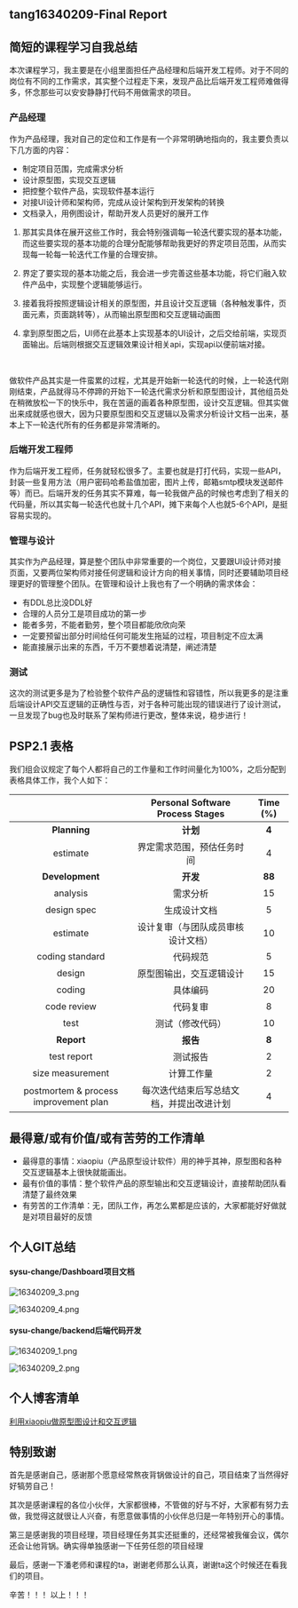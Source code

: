 ## tang16340209-Final Report

## 简短的课程学习自我总结

本次课程学习，我主要是在小组里面担任产品经理和后端开发工程师。对于不同的岗位有不同的工作需求，其实整个过程走下来，发现产品比后端开发工程师难做得多，怀念那些可以安安静静打代码不用做需求的项目。

### 产品经理

作为产品经理，我对自己的定位和工作是有一个非常明确地指向的，我主要负责以下几方面的内容：

- 制定项目范围，完成需求分析
- 设计原型图，实现交互逻辑
- 把控整个软件产品，实现软件基本运行
- 对接UI设计师和架构师，完成从设计架构到开发架构的转换
- 文档录入，用例图设计，帮助开发人员更好的展开工作

1. 那其实具体在展开这些工作时，我会特别强调每一轮迭代要实现的基本功能，而这些要实现的基本功能的合理分配能够帮助我更好的界定项目范围，从而实现每一轮每一轮迭代工作量的合理安排。

2. 界定了要实现的基本功能之后，我会进一步完善这些基本功能，将它们融入软件产品中，实现整个逻辑能够运行。

3. 接着我将按照逻辑设计相关的原型图，并且设计交互逻辑（各种触发事件，页面元素，页面跳转等），从而输出原型图和交互逻辑动画图

4. 拿到原型图之后，UI师在此基本上实现基本的UI设计，之后交给前端，实现页面输出。后端则根据交互逻辑效果设计相关api，实现api以便前端对接。

   ​

做软件产品其实是一件蛮累的过程，尤其是开始新一轮迭代的时候，上一轮迭代刚刚结束，产品就得马不停蹄的开始下一轮迭代需求分析和原型图设计，其他组员处在稍微放松一下的快乐中，我在苦逼的画着各种原型图，设计交互逻辑。但其实做出来成就感也很大，因为只要原型图和交互逻辑以及需求分析设计文档一出来，基本上下一轮迭代所有的任务都是非常清晰的。



### 后端开发工程师

作为后端开发工程师，任务就轻松很多了。主要也就是打打代码，实现一些API，封装一些复用方法（用户密码哈希盐值加密，图片上传，邮箱smtp模块发送邮件等）而已。后端开发的任务其实不算难，每一轮我做产品的时候也考虑到了相关的代码量，所以其实每一轮迭代也就十几个API，摊下来每个人也就5-6个API，是挺容易实现的。



### 管理与设计

其实作为产品经理，算是整个团队中非常重要的一个岗位，又要跟UI设计师对接页面，又要两位架构师对接任何逻辑和设计方向的相关事情，同时还要辅助项目经理更好的管理整个团队。在管理和设计上我也有了一个明确的需求体会：

- 有DDL总比没DDL好
- 合理的人员分工是项目成功的第一步
- 能者多劳，不能者勤劳，整个项目都能欣欣向荣
- 一定要预留出部分时间给任何可能发生拖延的过程，项目制定不应太满
- 能直接展示出来的东西，千万不要想着说清楚，阐述清楚

### 测试

这次的测试更多是为了检验整个软件产品的逻辑性和容错性，所以我更多的是注重后端设计API交互逻辑的正确性与否，对于各种可能出现的错误进行了设计测试，一旦发现了bug也及时联系了架构师进行更改，整体来说，稳步进行！



## PSP2.1 表格

我们组会议规定了每个人都将自己的工作量和工作时间量化为100%，之后分配到表格具体工作，我个人如下：

|                                       |     Personal Software Process Stages     | Time (%) |
| :-----------------------------------: | :--------------------------------------: | :------: |
|             **Planning**              |                 **计划**                 |  **4**   |
|               estimate                |        界定需求范围，预估任务时间        |    4     |
|            **Development**            |                 **开发**                 |  **88**  |
|               analysis                |                 需求分析                 |    15    |
|              design spec              |               生成设计文档               |    5     |
|               estimate                |    设计复审（与团队成员审核设计文档）    |    10    |
|            coding standard            |                 代码规范                 |    5     |
|                design                 |         原型图输出，交互逻辑设计         |    15    |
|                coding                 |                 具体编码                 |    20    |
|              code review              |                 代码复审                 |    8     |
|                 test                  |             测试（修改代码）             |    10    |
|              **Report**               |                 **报告**                 |  **8**   |
|              test report              |                 测试报告                 |    2     |
|           size measurement            |                计算工作量                |    2     |
| postmortem & process improvement plan | 每次迭代结束后写总结文档，并提出改进计划 |    4     |

## 最得意/或有价值/或有苦劳的工作清单

- 最得意的事情：xiaopiu（产品原型设计软件）用的神乎其神，原型图和各种交互逻辑基本上很快就能画出。
- 最有价值的事情：整个软件产品的原型输出和交互逻辑设计，直接帮助团队看清楚了最终效果
- 有劳苦的工作清单：无，团队工作，再怎么累都是应该的，大家都能好好做就是对项目最好的反馈

## 个人GIT总结

#### sysu-change/Dashboard项目文档

![16340209_3.png](https://github.com/sysu-change/Dashboard/blob/master/record_documents/image/16340209_3.png?raw=true)

![16340209_4.png](https://github.com/sysu-change/Dashboard/blob/master/record_documents/image/16340209_4.png?raw=true)

#### sysu-change/backend后端代码开发

![16340209_1.png](https://github.com/sysu-change/Dashboard/blob/master/record_documents/image/16340209_1.png?raw=true)

![16340209_2.png](https://github.com/sysu-change/Dashboard/blob/master/record_documents/image/16340209_2.png?raw=true)

## 个人博客清单

[利用xiaopiu做原型图设计和交互逻辑](https://blog.csdn.net/tangyt77/article/details/90701462)

## 特别致谢

首先是感谢自己，感谢那个愿意经常熬夜背锅做设计的自己，项目结束了当然得好好犒劳自己！

其次是感谢课程的各位小伙伴，大家都很棒，不管做的好与不好，大家都有努力去做，我觉得这就很让人兴奋，有愿意做事情的小伙伴总归是一年特别开心的事情。

第三是感谢我的项目经理，项目经理任务其实还挺重的，还经常被我催会议，偶尔还会让他背锅。确实得单独感谢一下任劳任怨的项目经理

最后，感谢一下潘老师和课程的ta，谢谢老师那么认真，谢谢ta这个时候还在看我们的项目。

辛苦！！！  以上！！！

